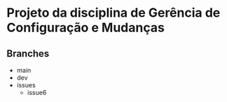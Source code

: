 # Projeto da disciplina de Gerência de Configuração e Mudanças

## Branches
* main
* dev
* issues
  * issue6
